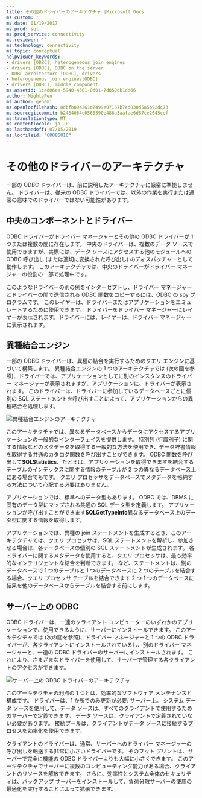 ```yaml
---
title: その他のドライバーのアーキテクチャ |Microsoft Docs
ms.custom: ''
ms.date: 01/19/2017
ms.prod: sql
ms.prod_service: connectivity
ms.reviewer: ''
ms.technology: connectivity
ms.topic: conceptual
helpviewer_keywords:
- drivers [ODBC], heterogeneous join engines
- drivers [ODBC], ODBC on the server
- ODBC architecture [ODBC], drivers
- heterogeneous join engines[ODBC]
- drivers [ODBC], middle component
ms.assetid: 1cad06ee-5940-4361-8d01-7d850db1dd66
author: MightyPen
ms.author: genemi
ms.openlocfilehash: 8dbfb09a261d7499e07137b7ed830d5a5b92dc73
ms.sourcegitcommit: b2464064c0566590e486a3aafae6d67ce2645cef
ms.translationtype: MT
ms.contentlocale: ja-JP
ms.lasthandoff: 07/15/2019
ms.locfileid: "68086016"
---
```

# <a name="other-driver-architectures"></a>その他のドライバーのアーキテクチャ
一部の ODBC ドライバーは、前に説明したアーキテクチャに厳密に準拠しません。 ドライバーは、従来の ODBC ドライバーでは、以外の作業を実行または通常の意味でのドライバーではない可能性があります。  
  
## <a name="driver-as-a-middle-component"></a>中央のコンポーネントとドライバー  
 ODBC ドライバーがドライバー マネージャーとその他の ODBC ドライバーが 1 つまたは複数の間に存在します。 中央のドライバーは、複数のデータ ソースで使用できますが、実際には、データ ソースにアクセスする他のモジュールへの ODBC 呼び出し (または適切に変換された呼び出し) のディスパッチャーとして動作します。 このアーキテクチャでは、中央のドライバーがドライバー マネージャーの役割の一部で処理中です。  
  
 このようなドライバーの別の例をインターセプトし、ドライバー マネージャーとドライバーの間で送信される ODBC 関数をコピーするには、ODBC の spy プログラムです。 このレイヤーは、ドライバーまたはアプリケーションをエミュレートするために使用できます。 ドライバーをドライバー マネージャーにレイヤーが表示されます。ドライバーには、レイヤーは、ドライバー マネージャーに表示されます。  
  
## <a name="heterogeneous-join-engines"></a>異種結合エンジン  
 一部の ODBC ドライバーは、異種の結合を実行するためのクエリ エンジンに基づいて構築します。 異種結合エンジンの 1 つのアーキテクチャでは (次の図を参照)、ドライバーでは、アプリケーションとしてに別のインスタンスのドライバー マネージャーが表示されますが、アプリケーションに、ドライバーが表示されます。 このドライバーは、ドライバーに参加しているデータベースごとに個別の SQL ステートメントを呼び出すことによって、アプリケーションからの異種結合を処理します。  
  
 ![異種結合エンジンのアーキテクチャ](../../odbc/reference/media/fig3-4.gif "設定の図 3-4")  
  
 このアーキテクチャでは、異なるデータベースからデータにアクセスするアプリケーションの一般的なインターフェイスを提供します。 特別列 (行識別子) に関する情報などのメタデータを取得する一般的な方法を使用でき、データ辞書情報を取得する共通のカタログ関数を呼び出すことができます。 ODBC 関数を呼び出して**SQLStatistics**、たとえば、アプリケーションを取得できますを結合するテーブルのインデックスに関する情報のテーブルが 2 つの異なるデータベース上にある場合でもです。 クエリ プロセッサをデータベースでメタデータを格納する方法について心配する必要はありません。  
  
 アプリケーションでは、標準へのデータ型もあります。 ODBC では、DBMS に固有のデータ型にマップされる共通の SQL データ型を定義します。 アプリケーションが呼び出すことができます**SQLGetTypeInfo**異なるデータベース上のデータ型に関する情報を取得します。  
  
 アプリケーションでは、異種の join ステートメントを生成するとき、このアーキテクチャでは、クエリ プロセッサは、SQL ステートメントを解析し、参加させる場合は、各データベースの個別の SQL ステートメントが生成されます。 各ドライバーに関するメタデータを使用すると、クエリ プロセッサは、最も効率的なインテリジェントな結合を判断できます。 など、ステートメントは、別のデータベースで 1 つのテーブルと 1 つのデータベースに 2 つのテーブルを結合する場合、クエリ プロセッサ テーブルを結合できます 2 つ 1 つのデータベースに結果を他のデータベースからテーブルを結合する前にします。  
  
## <a name="odbc-on-the-server"></a>サーバー上の ODBC  
 ODBC ドライバーは、一連のクライアント コンピューターのいずれかのアプリケーションで、使用できるように、サーバーにインストールできます。 このアーキテクチャでは (次の図を参照)、ドライバー マネージャーと 1 つの ODBC ドライバーが、各クライアントにインストールされているし、別のドライバー マネージャーと、一連の ODBC ドライバーのサーバーにインストールされます。 これにより、さまざまなドライバーを使用して、サーバーで管理する各クライアントのアクセスができます。  
  
 ![サーバー上の ODBC ドライバーのアーキテクチャ](../../odbc/reference/media/fig3-5.gif "設定の図 3 ~ 5")  
  
 このアーキテクチャの利点の 1 つとは、効率的なソフトウェア メンテナンスと構成です。 ドライバーは、1 か所でのみ更新が必要: サーバー上。 システム データ ソースを使用して、データ ソースは、すべてのクライアントで使用するためのサーバーで定義できます。 データ ソースは、クライアントで定義されていない必要があります。 接続プールは、クライアントがデータ ソースに接続するプロセスを効率化を使用できます。  
  
 クライアントのドライバーは、通常、サーバーへのドライバー マネージャーの呼び出しを転送する非常に小さいドライバーです。 そのフット プリントは、サーバーで完全に機能の ODBC ドライバーよりも大幅に小さくできます。 このアーキテクチャでサーバーに複数のコンピューティング能力がある場合、クライアントのリソースを解放できます。 さらに、効率性とシステム全体のセキュリティは、バックアップ サーバーをインストールして、負荷分散サーバーの使用の最適化を実行することによって拡張できます。
